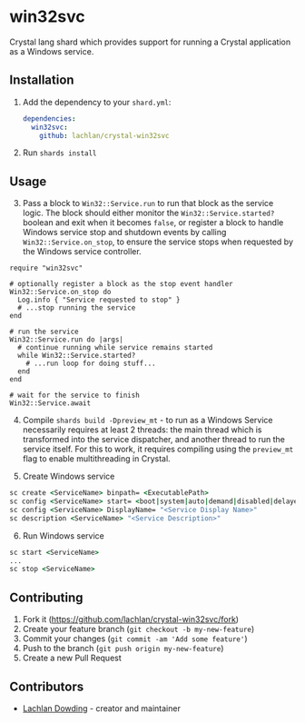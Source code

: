 # win32svc

Crystal lang shard which provides support for running a Crystal
application as a Windows service.

## Installation

1. Add the dependency to your `shard.yml`:

   ```yaml
   dependencies:
     win32svc:
       github: lachlan/crystal-win32svc
   ```

2. Run `shards install`

## Usage

3. Pass a block to `Win32::Service.run` to run that block as the
   service logic. The block should either monitor the
   `Win32::Service.started?` boolean and exit when it becomes `false`,
   or register a block to handle Windows service stop and shutdown
   events by calling `Win32::Service.on_stop`, to ensure the service
   stops when requested by the Windows service controller.

```crystal
require "win32svc"

# optionally register a block as the stop event handler
Win32::Service.on_stop do
  Log.info { "Service requested to stop" }
  # ...stop running the service
end

# run the service
Win32::Service.run do |args|
  # continue running while service remains started
  while Win32::Service.started?
    # ...run loop for doing stuff...
  end
end

# wait for the service to finish
Win32::Service.await
```

4. Compile `shards build -Dpreview_mt` - to run as a Windows Service
   necessarily requires at least 2 threads: the main thread which is
   transformed into the service dispatcher, and another thread to run
   the service itself. For this to work, it requires compiling using
   the `preview_mt` flag to enable multithreading in Crystal.

5. Create Windows service

```bat
sc create <ServiceName> binpath= <ExecutablePath>
sc config <ServiceName> start= <boot|system|auto|demand|disabled|delayed-auto>
sc config <ServiceName> DisplayName= "<Service Display Name>"
sc description <ServiceName> "<Service Description>"
```

6. Run Windows service

```bat
sc start <ServiceName>
...
sc stop <ServiceName>
```

## Contributing

1. Fork it (<https://github.com/lachlan/crystal-win32svc/fork>)
2. Create your feature branch (`git checkout -b my-new-feature`)
3. Commit your changes (`git commit -am 'Add some feature'`)
4. Push to the branch (`git push origin my-new-feature`)
5. Create a new Pull Request

## Contributors

- [Lachlan Dowding](https://github.com/lachlan) - creator and maintainer
